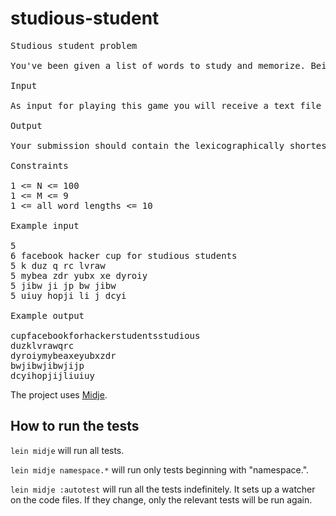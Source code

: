 # studious-student

<pre>
Studious student problem

You've been given a list of words to study and memorize. Being a diligent student of language and the arts, you've decided to not study them at all and instead make up pointless games based on them. One game you've come up with is to see how you can concatenate the words to generate the lexicographically lowest possible string.

Input

As input for playing this game you will receive a text file containing an integer N, the number of word sets you need to play your game against. This will be followed by N word sets, each starting with an integer M, the number of words in the set, followed by M words. All tokens in the input will be separated by some whitespace and, aside from N and M, will consist entirely of lowercase letters.

Output

Your submission should contain the lexicographically shortest strings for each corresponding word set, one per line and in order.

Constraints

1 <= N <= 100
1 <= M <= 9
1 <= all word lengths <= 10

Example input

5
6 facebook hacker cup for studious students
5 k duz q rc lvraw
5 mybea zdr yubx xe dyroiy
5 jibw ji jp bw jibw
5 uiuy hopji li j dcyi

Example output

cupfacebookforhackerstudentsstudious
duzklvrawqrc
dyroiymybeaxeyubxzdr
bwjibwjibwjijp
dcyihopjijliuiuy
</pre>

The project uses [Midje](https://github.com/marick/Midje/).

## How to run the tests

`lein midje` will run all tests.

`lein midje namespace.*` will run only tests beginning with "namespace.".

`lein midje :autotest` will run all the tests indefinitely. It sets up a
watcher on the code files. If they change, only the relevant tests will be
run again.
